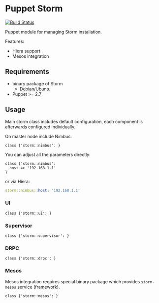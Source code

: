 # Puppet Storm
[![Build Status](https://travis-ci.org/deric/puppet-storm.svg?branch=master)](https://travis-ci.org/deric/puppet-storm)

Puppet module for managing Storm installation.

Features:

  * Hiera support
  * Mesos integration

## Requirements

  * binary package of Storm
    * [Debian/Ubuntu](https://github.com/deric/storm-deb-packaging)
  * Puppet >= 2.7

## Usage

Main storm class includes default configuration, each component is afterwards configured individually.

On master node include Nimbus:
```puppet
class {'storm::nimbus': }
```

You can adjust all the parameters directly:

```puppet
class {'storm::nimbus':
  host => '192.168.1.1'
}
```
or via Hiera:

```yaml
storm::nimbus::host: '192.168.1.1'
```

### UI

```puppet
class {'storm::ui': }
```

### Supervisor

```puppet
class {'storm::supervisor': }
```
### DRPC

```puppet
class {'storm::drpc': }
```

### Mesos

Mesos integration requires special binary package which provides `storm-mesos` service (framework).
```puppet
class {'storm::mesos': }
```

